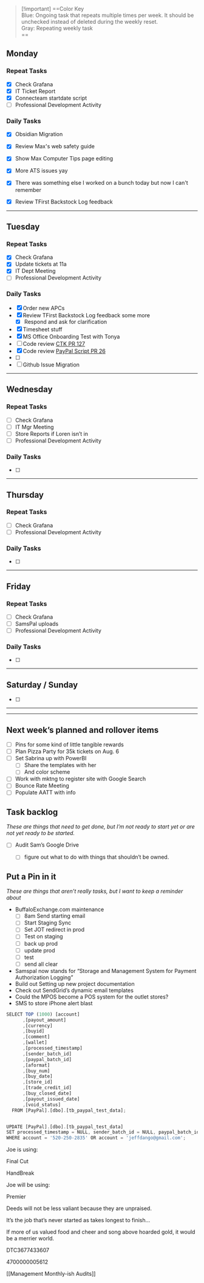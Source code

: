 > [!important] ==Color Key<br>Blue: Ongoing task that repeats multiple times per week. It should be unchecked instead of deleted during the weekly reset.<br>Gray: Repeating weekly task<br>==

## Monday

### Repeat Tasks
- [x] Check Grafana
- [x] IT Ticket Report
- [x] Connecteam startdate script
- [ ] Professional Development Activity
### Daily Tasks
- [x] Obsidian Migration
- [x] Review Max's web safety guide
- [x] Show Max Computer Tips page editing
- [x] More ATS issues yay
- [x] There was something else I worked on a bunch today but now I can't remember
- [x] Review TFirst Backstock Log feedback

  
---
## Tuesday

### Repeat Tasks
- [x] Check Grafana
- [x] Update tickets at 11a
- [x] IT Dept Meeting
- [ ] Professional Development Activity
### Daily Tasks
- [x] Order new APCs
- [x] Review TFirst Backstock Log feedback some more
	- [x] Respond and ask for clarification
- [x] Timesheet stuff
- [x] MS Office Onboarding Test with Tonya
- [ ] Code review [CTK PR 127](https://github.com/buffaloexchange/celeranttoolkit/pull/127) 
- [x] Code review [PayPal Script PR 26](https://github.com/buffaloexchange/store-paypal-payout/pull/26)
- [ ] 
- [ ] Github Issue Migration

---
## Wednesday

### Repeat Tasks
- [ ] Check Grafana
- [ ] IT Mgr Meeting
- [ ] Store Reports if Loren isn’t in
- [ ] Professional Development Activity
### Daily Tasks
- [ ] 


---
## Thursday

### Repeat Tasks
- [ ] Check Grafana
- [ ] Professional Development Activity
### Daily Tasks
- [ ] 

---
## Friday

### Repeat Tasks
- [ ] Check Grafana
- [ ] SamsPal uploads
- [ ] Professional Development Activity
### Daily Tasks
- [ ] 

  
---
## Saturday / Sunday

- [ ] 

  
---
---
## Next week’s planned and rollover items

- [ ] Pins for some kind of little tangible rewards
- [ ] Plan Pizza Party for 35k tickets on Aug. 6
- [ ] Set Sabrina up with PowerBI
    - [ ] Share the templates with her
    - [ ] And color scheme
- [ ] Work with mktng to register site with Google Search
- [ ] Bounce Rate Meeting
- [ ] Populate AATT with info

## Task backlog

_These are things that need to get done, but I’m not ready to start yet or are not yet ready to be started._

- [ ] Audit Sam’s Google Drive
    - [ ] figure out what to do with things that shouldn’t be owned.

  

## Put a Pin in it

_These are things that aren’t really tasks, but I want to keep a reminder about_

- BuffaloExchange.com maintenance
    - [ ] 8am Send starting email
    - [ ] Start Staging Sync
    - [ ] Set JOT redirect in prod
    - [ ] Test on staging
    - [ ] back up prod
    - [ ] update prod
    - [ ] test
    - [ ] send all clear

- Samspal now stands for “Storage and Management System for Payment Authorization Logging”
- Build out Setting up new project documentation
- Check out SendGrid’s dynamic email templates
- Could the MPOS become a POS system for the outlet stores?
- SMS to store iPhone alert blast

  

  

```JavaScript
SELECT TOP (1000) [account]
      ,[payout_amount]
      ,[currency]
      ,[buyid]
      ,[comment]
      ,[wallet]
      ,[processed_timestamp]
      ,[sender_batch_id]
      ,[paypal_batch_id]
      ,[aformat]
      ,[buy_num]
      ,[buy_date]
      ,[store_id]
      ,[trade_credit_id]
      ,[buy_closed_date]
      ,[payout_issued_date]
      ,[void_status]
  FROM [PayPal].[dbo].[tb_paypal_test_data];


UPDATE [PayPal].[dbo].[tb_paypal_test_data]
SET processed_timestamp = NULL, sender_batch_id = NULL, paypal_batch_id = NULL
WHERE account = '520-250-2835' OR account = 'jeffdango@gmail.com';
```

Joe is using:

Final Cut

HandBreak

Joe will be using:

Premier

  

  

  

  

Deeds will not be less valiant because they are unpraised.

It’s the job that’s never started as takes longest to finish…

If more of us valued food and cheer and song above hoarded gold, it would be a merrier world.

  

  

DTC3677433607

4700000005612

  

[[Management Monthly-ish Audits]]
